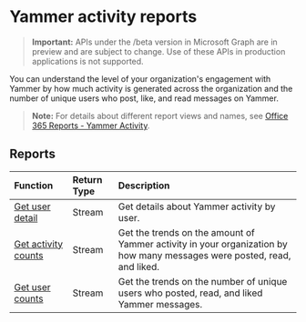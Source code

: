 # Yammer activity reports

> **Important:** APIs under the /beta version in Microsoft Graph are in preview and are subject to change. Use of these APIs in production applications is not supported.

You can understand the level of your organization's engagement with Yammer by how much activity is generated across the organization and the number of unique users who post, like, and read messages on Yammer.

> **Note:** For details about different report views and names, see [Office 365 Reports - Yammer Activity](https://support.office.com/client/Yammer-activity-c7c9f938-5b8e-4d52-b1a2-c7c32cb2312a).

## Reports

| Function                                 | Return Type | Description                              |
| :--------------------------------------- | :---------- | :--------------------------------------- |
| [Get user detail](../api/reportroot_getyammeractivityuserdetail.md) | Stream      | Get details about Yammer activity by user. |
| [Get activity counts](../api/reportroot_getyammeractivitycounts.md) | Stream      | Get the trends on the amount of Yammer activity in your organization by how many messages were posted, read, and liked. |
| [Get user counts](../api/reportroot_getyammeractivityusercounts.md) | Stream      | Get the trends on the number of unique users who posted, read, and liked  Yammer messages. |
